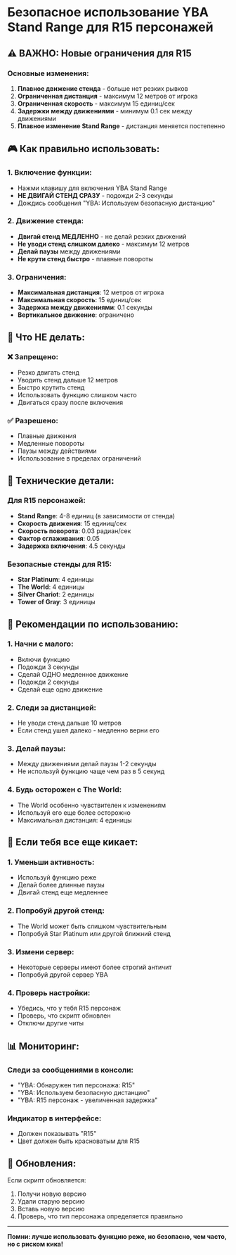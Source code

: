 # Безопасное использование YBA Stand Range для R15 персонажей

## ⚠️ ВАЖНО: Новые ограничения для R15

### Основные изменения:
1. **Плавное движение стенда** - больше нет резких рывков
2. **Ограниченная дистанция** - максимум 12 метров от игрока
3. **Ограниченная скорость** - максимум 15 единиц/сек
4. **Задержки между движениями** - минимум 0.1 сек между движениями
5. **Плавное изменение Stand Range** - дистанция меняется постепенно

## 🎮 Как правильно использовать:

### 1. Включение функции:
- Нажми клавишу для включения YBA Stand Range
- **НЕ ДВИГАЙ СТЕНД СРАЗУ** - подожди 2-3 секунды
- Дождись сообщения "YBA: Используем безопасную дистанцию"

### 2. Движение стенда:
- **Двигай стенд МЕДЛЕННО** - не делай резких движений
- **Не уводи стенд слишком далеко** - максимум 12 метров
- **Делай паузы** между движениями
- **Не крути стенд быстро** - плавные повороты

### 3. Ограничения:
- **Максимальная дистанция**: 12 метров от игрока
- **Максимальная скорость**: 15 единиц/сек
- **Задержка между движениями**: 0.1 секунды
- **Вертикальное движение**: ограничено

## 🚫 Что НЕ делать:

### ❌ Запрещено:
- Резко двигать стенд
- Уводить стенд дальше 12 метров
- Быстро крутить стенд
- Использовать функцию слишком часто
- Двигаться сразу после включения

### ✅ Разрешено:
- Плавные движения
- Медленные повороты
- Паузы между действиями
- Использование в пределах ограничений

## 🔧 Технические детали:

### Для R15 персонажей:
- **Stand Range**: 4-8 единиц (в зависимости от стенда)
- **Скорость движения**: 15 единиц/сек
- **Скорость поворота**: 0.03 радиан/сек
- **Фактор сглаживания**: 0.05
- **Задержка включения**: 4.5 секунды

### Безопасные стенды для R15:
- **Star Platinum**: 4 единицы
- **The World**: 4 единицы
- **Silver Chariot**: 2 единицы
- **Tower of Gray**: 3 единицы

## 🎯 Рекомендации по использованию:

### 1. Начни с малого:
- Включи функцию
- Подожди 3 секунды
- Сделай ОДНО медленное движение
- Подожди 2 секунды
- Сделай еще одно движение

### 2. Следи за дистанцией:
- Не уводи стенд дальше 10 метров
- Если стенд ушел далеко - медленно верни его

### 3. Делай паузы:
- Между движениями делай паузы 1-2 секунды
- Не используй функцию чаще чем раз в 5 секунд

### 4. Будь осторожен с The World:
- The World особенно чувствителен к изменениям
- Используй его еще более осторожно
- Максимальная дистанция: 4 единицы

## 🚨 Если тебя все еще кикает:

### 1. Уменьши активность:
- Используй функцию реже
- Делай более длинные паузы
- Двигай стенд еще медленнее

### 2. Попробуй другой стенд:
- The World может быть слишком чувствительным
- Попробуй Star Platinum или другой ближний стенд

### 3. Измени сервер:
- Некоторые серверы имеют более строгий античит
- Попробуй другой сервер YBA

### 4. Проверь настройки:
- Убедись, что у тебя R15 персонаж
- Проверь, что скрипт обновлен
- Отключи другие читы

## 📊 Мониторинг:

### Следи за сообщениями в консоли:
- "YBA: Обнаружен тип персонажа: R15"
- "YBA: Используем безопасную дистанцию"
- "YBA: R15 персонаж - увеличенная задержка"

### Индикатор в интерфейсе:
- Должен показывать "R15"
- Цвет должен быть красноватым для R15

## 🔄 Обновления:

Если скрипт обновляется:
1. Получи новую версию
2. Удали старую версию
3. Вставь новую версию
4. Проверь, что тип персонажа определяется правильно

---

**Помни: лучше использовать функцию реже, но безопасно, чем часто, но с риском кика!**